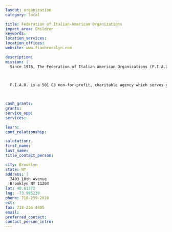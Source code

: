 ```yaml
---
layout: organization
category: local

title: Federation of Italian-American Organizations
impact_area: Children
keywords: 
location_services: 
location_offices: 
website: www.fiaobrooklyn.com

description: 
mission: |
  Since 1976, The Federation of Italian American Organizations (F.I.A.O.) has been serving the needs of the Italian American community and the community at large of the City of New York. F.I.A.O. has been in the forefront in developing and implementing programs designed to empower people and give them the resources necessary to confront their problems.

  

  F.I.A.O. is a 501 C3 non-for-profit, charitable agency which serves youth, seniors, immigrants and the entire family unit in its two social service offices and in its twenty after- school tutorial, recreational and counseling programs.

  

cash_grants: 
grants: 
service_opp: 
services: 

learn: 
cont_relationship: 

salutation: 
first_name: 
last_name: 
title_contact_person: 

city: Brooklyn
state: NY
address: |
  7403 18th Avenue     
  Brooklyn NY 11204
lat: 40.61372
lng: -73.995239
phone: 718-259-2828
ext: 
fax: 718-236-4405
email: 
preferred_contact: 
contact_person_intro: 
---
```


